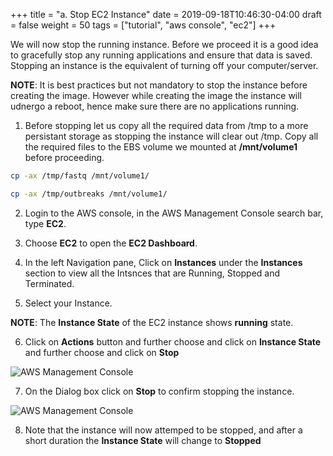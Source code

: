 +++
title = "a. Stop EC2 Instance"
date = 2019-09-18T10:46:30-04:00
draft = false
weight = 50
tags = ["tutorial", "aws console", "ec2"]
+++

We will now stop the running instance. Before we proceed it is a good idea to gracefully stop any running applications and ensure that data is saved. Stopping an instance is the equivalent of turning off your computer/server.

**NOTE**: It is best practices but not mandatory to stop the instance before creating the image. However while creating the image the instance will udnergo a reboot, hence make sure there are no applications running.

1.	Before stopping let us copy all the required data from /tmp to a more persistant storage as stopping the instance will clear out /tmp. Copy all the required files to the EBS volume we mounted at **/mnt/volume1** before proceeding.

```bash
cp -ax /tmp/fastq /mnt/volume1/
```

```bash
cp -ax /tmp/outbreaks /mnt/volume1/
```

2.	Login to the AWS console, in the AWS Management Console search bar, type **EC2**.

3.	Choose **EC2** to open the **EC2 Dashboard**.

4.	In the left Navigation pane, Click on **Instances** under the **Instances** section to view all the Intsnces that are Running, Stopped and Terminated.

5.	Select your Instance. 

**NOTE**: The **Instance State** of the EC2 instance shows **running** state.

6.	Click on **Actions** button and further choose and click on  **Instance State** and further choose and click on **Stop**

![AWS Management Console](/images/hpc-aws-parallelcluster-workshop/EC2StopInstance.png)

7.	On the Dialog box click on **Stop** to confirm stopping the instance.

![AWS Management Console](/images/hpc-aws-parallelcluster-workshop/EC2StopConfirm.png)

8.	Note that the instance will now attemped to be stopped, and after a short duration the **Instance State** will change to **Stopped**
